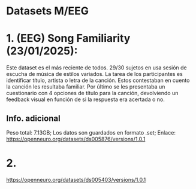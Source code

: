 # Datasets M/EEG

# 1. (EEG) Song Familiarity (23/01/2025):

Este dataset es el más reciente de todos. 29/30 sujetos en usa sesión de escucha de música de estilos variados. 
La tarea de los participantes es identificar título, artista o letra de la canción. Estos contestaban en cuento
la canción les resultaba familiar. Por último se les presentaba un cuestionario con 4 opciones de título para la 
canción, devolviendo un feedback visual en función de si la respuesta era acertada o no.

## Info. adicional

Peso total: 7.13GB;
Los datos son guardados en formato .set;
Enlace: https://openneuro.org/datasets/ds005876/versions/1.0.1

# 2. 
https://openneuro.org/datasets/ds005403/versions/1.0.1